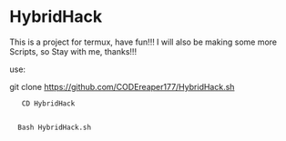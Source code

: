 # HybridHack
This is a project for termux, have fun!!!
   I will also be making some more Scripts, so 
   Stay with me, thanks!!!
   
      
 use: 

git clone https://github.com/CODEreaper177/HybridHack.sh
      

       CD HybridHack
      
     
      Bash HybridHack.sh
